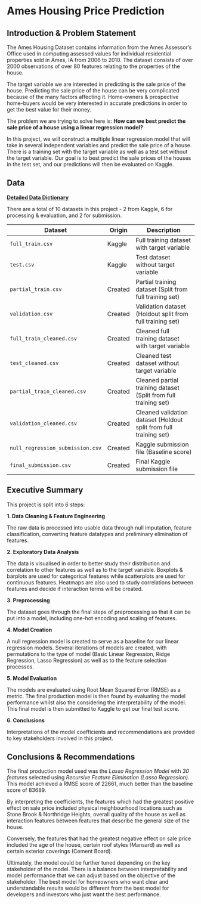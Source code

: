 # Ames Housing Price Prediction

## Introduction & Problem Statement

The Ames Housing Dataset contains information from the Ames Assessor’s Office used in computing assessed values for individual residential properties sold in Ames, IA from 2006 to 2010. The dataset consists of over 2000 observations of over 80 features relating to the properties of the house.

The target variable we are interested in predicting is the sale price of the house. Predicting the sale price of the house can be very complicated because of the many factors affecting it. Home-owners & prospective home-buyers would be very interested in accurate predictions in order to get the best value for their money.

The problem we are trying to solve here is: **How can we best predict the sale price of a house using a linear regression model?**

In this project, we will construct a multiple linear regression model that will take in several independent variables and predict the sale price of a house. There is a training set with the target variable as well as a test set without the target variable. Our goal is to best predict the sale prices of the houses in the test set, and our predictions will then be evaluated on Kaggle.

## Data

**[Detailed Data Dictionary](http://jse.amstat.org/v19n3/decock/DataDocumentation.txt)**

There are a total of 10 datasets in this project - 2 from Kaggle, 6 for processing & evaluation, and 2 for submission.

| Dataset                          | Origin  | Description                                                       |
|----------------------------------|---------|-------------------------------------------------------------------|
| `full_train.csv`                 | Kaggle  | Full training dataset with target variable                        |
| `test.csv`                       | Kaggle  | Test dataset without target variable                              |
| `partial_train.csv`              | Created | Partial training dataset (Split from full training set)           |
| `validation.csv`                 | Created | Validation dataset (Holdout split from full training set)         |
| `full_train_cleaned.csv`         | Created | Cleaned full training dataset with target variable                |
| `test_cleaned.csv`               | Created | Cleaned test dataset without target variable                      |
| `partial_train_cleaned.csv`      | Created | Cleaned partial training dataset (Split from full training set)   |
| `validation_cleaned.csv`         | Created | Cleaned validation dataset (Holdout split from full training set) |
| `null_regression_submission.csv` | Created | Kaggle submission file (Baseline score)                           |
| `final_submission.csv`           | Created | Final Kaggle submission file                                      |

## Executive Summary

This project is split into 6 steps:

**1. Data Cleaning & Feature Engineering**

The raw data is processed into usable data through null imputation, feature classification, converting feature datatypes and preliminary elimination of features.

**2. Exploratory Data Analysis**

The data is visualised in order to better study their distribution and correlation to other features as well as to the target variable. Boxplots & barplots are used for categorical features while scatterplots are used for continuous features. Heatmaps are also used to study correlations between features and decide if interaction terms will be created.

**3. Preprocessing**

The dataset goes through the final steps of preprocessing so that it can be put into a model, including one-hot encoding and scaling of features.

**4. Model Creation**

A null regression model is created to serve as a baseline for our linear regression models. Several iterations of models are created, with permutations to the type of model (Basic Linear Regression, Ridge Regression, Lasso Regression) as well as to the feature selection processes.

**5. Model Evaluation**

The models are evaluated using Root Mean Squared Error (RMSE) as a metric. The final production model is then found by evaluating the model performance whilst also the considering the interpretability of the model. This final model is then submitted to Kaggle to get our final test score.

**6. Conclusions**

Interpretations of the model coefficients and recommendations are provided to key stakeholders involved in this project.

## Conclusions & Recommendations

The final production model used was the *Lasso Regression Model* with *30 features* selected using *Recursive Feature Elimination (Lasso Regression)*. This model achieved a RMSE score of 22661, much better than the baseline score of 83689.

By interpreting the coefficients, the features which had the greatest positive effect on sale price included physical neighbourhood locations such as Stone Brook & Northridge Heights, overall quality of the house as well as interaction features between features that describe the general size of the house.

Conversely, the features that had the greatest negative effect on sale price included the age of the house, certain roof styles (Mansard) as well as certain exterior coverings (Cement Board).

Ultimately, the model could be further tuned depending on the key stakeholder of the model. There is a balance between interpretability and model performance that we can adjust based on the objective of the stakeholder. The best model for homeowners who want clear and understandable results would be different from the best model for developers and investors who just want the best performance.
